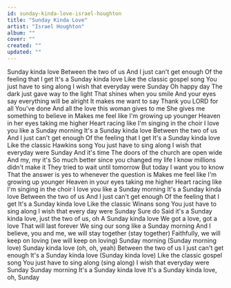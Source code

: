 ```yaml
---
id: sunday-kinda-love-israel-houghton
title: "Sunday Kinda Love"
artist: "Israel Houghton"
album: ""
cover: ""
created: ""
updated: ""
---
```


Sunday kinda love
Between the two of us
And I just can't get enough
Of the feeling that I get
It's a Sunday kinda love
Like the classic gospel song
You just have to sing along
I wish that everyday were Sunday
Oh happy day
The dark just gave way to the light
That shines when you smile
And your eyes say everything will be alright
It makes me want to say
Thank you LORD for all You've done
And all the love this woman gives to me
She gives me something to believe in
Makes me feel like I'm growing up younger
Heaven in her eyes taking me higher
Heart racing like I'm singing in the choir
I love you like a Sunday morning
It's a Sunday kinda love
Between the two of us
And I just can't get enough
Of the feeling that I get
It's a Sunday kinda love
Like the classic Hawkins song
You just have to sing along
I wish that everyday were Sunday
And it's time
The doors of the church are open wide
And my, my it's
So much better since you changed my life
I know millions didn't make it
They tried to wait until tomorrow
But today I want you to know
That the answer is yes to whenever the question is
Makes me feel like I'm growing up younger
Heaven in your eyes taking me higher
Heart racing like I'm singing in the choir
I love you like a Sunday morning
It's a Sunday kinda love
Between the two of us
And I just can't get enough
Of the feeling that I get
It's a Sunday kinda love
Like the classic Winans song
You just have to sing along
I wish that every day were Sunday
Sure do
Said it's a Sunday kinda love, just the two of us, oh
A Sunday kinda love
We got a love, got a love
That will last forever
We sing our song like a Sunday morning
And I believe, you and me, we will stay together (stay together)
Faithfully, we will keep on loving (we will keep on loving)
Sunday morning (Sunday morning love)
Sunday kinda love (oh, oh, yeah)
Between the two of us
I just can't get enough
It's a Sunday kinda love (Sunday kinda love)
Like the classic gospel song
You just have to sing along (sing along)
I wish that everyday were Sunday
Sunday morning
It's a Sunday kinda love
It's a Sunday kinda love, oh, Sunday